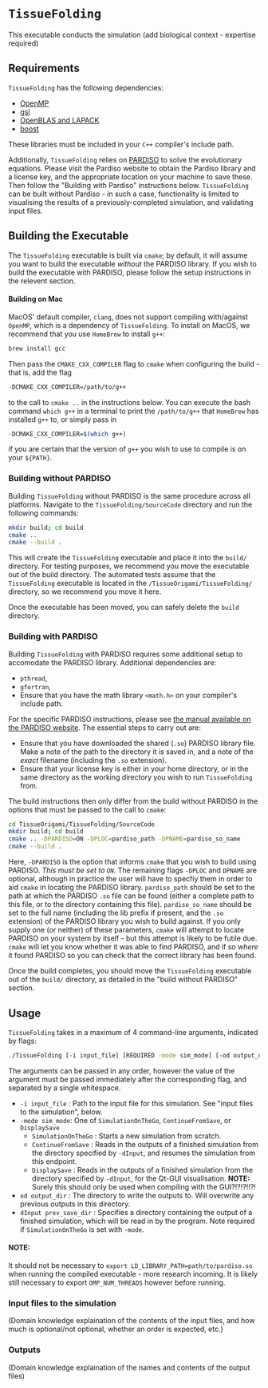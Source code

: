 # `TissueFolding`

This executable conducts the simulation (add biological context - expertise required)

## Requirements

`TissueFolding` has the following dependencies:

- [OpenMP](https://www.openmp.org/)
- [gsl](https://www.gnu.org/software/gsl/)
- [OpenBLAS and LAPACK](https://www.openblas.net/)
- [boost](https://www.boost.org/)

These libraries must be included in your `C++` compiler's include path.

Additionally, `TissueFolding` relies on [PARDISO](https://www.pardiso-project.org/) to solve the evolutionary equations. Please visit the Pardiso website to obtain the Pardiso library and a license key, and the appropriate location on your machine to save these. Then follow the "Building with Pardiso" instructions below. `TissueFolding` can be built without Pardiso - in such a case, functionality is limited to visualising the results of a previously-completed simulation, and validating input files.

## Building the Executable

The `TissueFolding` executable is built via `cmake`; by default, it will assume you want to build the executable _without_ the PARDISO library.
If you wish to build the executable with PARDISO, please follow the setup instructions in the relevent section.

#### Building on Mac

MacOS' default compiler, `clang`, does not support compiling with/against `OpenMP`, which is a dependency of `TissueFolding`. To install on MacOS, we recommend that you use `HomeBrew` to install `g++`:
```bash
brew install gcc
```
Then pass the `CMAKE_CXX_COMPILER` flag to `cmake` when configuring the build - that is, add the flag
```bash
-DCMAKE_CXX_COMPILER=/path/to/g++
```
to the call to `cmake ..` in the instructions below.
You can execute the bash command `which g++` in a terminal to print the `/path/to/g++` that `HomeBrew` has installed `g++` to, or simply pass in
```bash
-DCMAKE_CXX_COMPILER=$(which g++)
```
if you are certain that the version of `g++` you wish to use to compile is on your `${PATH}`.

### Building without PARDISO

Building `TissueFolding` without PARDISO is the same procedure across all platforms.
Navigate to the `TissueFolding/SourceCode` directory and run the following commands:
```bash
mkdir build; cd build
cmake ..
cmake --build .
```

This will create the `TissueFolding` executable and place it into the `build/` directory.
For testing purposes, we recommend you move the executable out of the build directory. 
The automated tests assume that the `TissueFolding` executable is located in the `/TissueOrigami/TissueFolding/` directory, so we recommend you move it here.

Once the executable has been moved, you can safely delete the `build` directory.

### Building with PARDISO

Building `TissueFolding` with PARDISO requires some additional setup to accomodate the PARDISO library.
Additional dependencies are:
- `pthread`,
- `gfortran`,
- Ensure that you have the math library `<math.h>` on your compiler's include path.

For the specific PARDISO instructions, please see [the manual available on the PARDISO website](https://pardiso-project.org/manual/manual.pdf).
The essential steps to carry out are:
- Ensure that you have downloaded the shared (`.so`) PARDISO library file. Make a note of the path to the directory it is saved in, and a note of the _exact_ filename (including the `.so` extension).
- Ensure that your license key is either in your home directory, or in the same directory as the working directory you wish to run `TissueFolding` from.

The build instructions then only differ from the build without PARDISO in the options that must be passed to the call to `cmake`:
```bash
cd TissueOrigami/TissueFolding/SourceCode
mkdir build; cd build
cmake .. -DPARDISO=ON -DPLOC=pardiso_path -DPNAME=pardiso_so_name
cmake --build .
```
Here, `-DPARDISO` is the option that informs `cmake` that you wish to build using PARDISO. _This must be set to `ON`._
The remaining flags `-DPLOC` and `DPNAME` are optional, although in practice the user will have to specfiy them in order to aid `cmake` in locating the PARDISO library.
`pardiso_path` should be set to the path at which the PARDISO `.so` file can be found (either a complete path to this file, or to the directory containing this file).
`pardiso_so_name` should be set to the full name (including the lib prefix if present, and the `.so` extension) of the PARDISO library you wish to build against.
If you only supply one (or neither) of these parameters, `cmake` will attempt to locate PARDISO on your system by itself - but this attempt is likely to be futile due.
`cmake` will let you know whether it was able to find PARDISO, and if so _where_ it found PARDISO so you can check that the correct library has been found.

Once the build completes, you should move the `TissueFolding` executable out of the `build/` directory, as detailed in the "build without PARDISO" section.

## Usage

`TissueFolding` takes in a maximum of 4 command-line arguments, indicated by flags:
```bash
./TissueFolding [-i input_file] [REQUIRED -mode sim_mode] [-od output_dir] [-dInput prev_save_dir]
```
The arguments can be passed in any order, however the value of the argument must be passed immediately after the corresponding flag, and separated by a single whitespace.
- `-i input_file` : Path to the input file for this simulation. See "input files to the simulation", below.
- `-mode sim_mode`: One of `SimulationOnTheGo`, `ContinueFromSave`, or `DisplaySave`
    - `SimulationOnTheGo`   : Starts a new simulation from scratch.
    - `ContinueFromSave`    : Reads in the outputs of a finished simulation from the directory specified by `-dInput`, and resumes the simulation from this endpoint.
    - `DisplaySave`         : Reads in the outputs of a finished simulation from the directory specified by `-dInput`, for the Qt-GUI visualisation. **NOTE:** Surely this should only be used when compiling with the GUI?!?!?!!?!
- `od output_dir`           : The directory to write the outputs to. Will overwrite any previous outputs in this directory.
- `dInput prev_save_dir`    : Specifies a directory containing the output of a finished simulation, which will be read in by the program. Note required if `SimulationOnTheGo` is set with `-mode`.

#### NOTE:

It should not be necessary to `export LD_LIBRARY_PATH=path/to/pardiso.so` when running the compiled executable - more research incoming.
It is likely still necessary to export `OMP_NUM_THREADS` however before running.


### Input files to the simulation

(Domain knowledge explaination of the contents of the input files, and how much is optional/not optional, whether an order is expected, etc.)

### Outputs

(Domain knowledge explaination of the names and contents of the output files)
